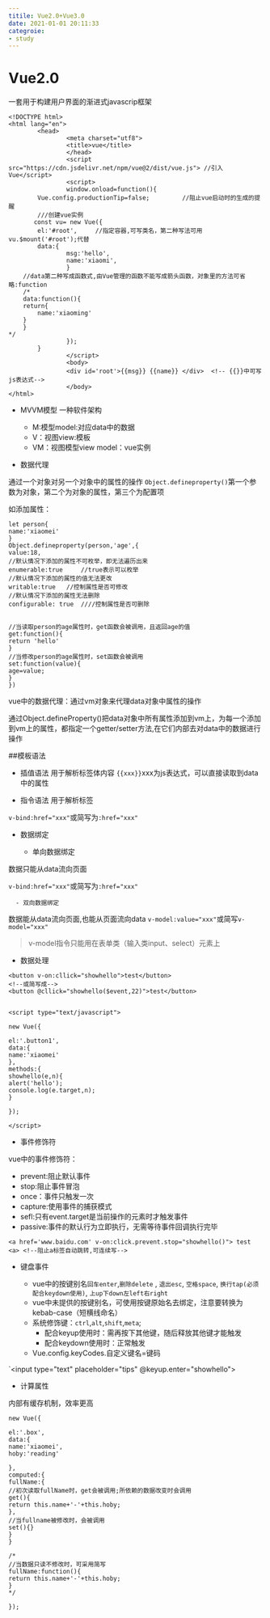 ```yaml
--- 
titile: Vue2.0+Vue3.0
date: 2021-01-01 20:11:33
categroie:
- study
---
```


# Vue2.0

一套用于构建用户界面的渐进式javascrip框架

```
<!DOCTYPE html>
<html lang="en">
        <head>
                <meta charset="utf8">
                <title>vue</title>
                </head>
                <script src="https://cdn.jsdelivr.net/npm/vue@2/dist/vue.js"> //引入 Vue</script>
                <script>
                window.onload=function(){
        Vue.config.productionTip=false;         //阻止vue启动时的生成的提醒
        ///创建vue实例
       const vu= new Vue({
        el:'#root',     //指定容器,可写类名，第二种写法可用vu.$mount('#root');代替
        data:{
                msg:'hello',
                name:'xiaomi',
                }
	//data第二种写成函数式,由Vue管理的函数不能写成箭头函数，对象里的方法可省略:function
	/*
	data:function(){
	return{
		name:'xiaoming'
	}
	}
*/
                });
        }
                </script>
                <body>
                <div id='root'>{{msg}} {{name}} </div>  <!-- {{}}中可写js表达式-->
                </body>
</html>
```

- MVVM模型
一种软件架构

   - M:模型model:对应data中的数据
   - V：视图view:模板   
   - VM：视图模型view model：vue实例

- 数据代理

通过一个对象对另一个对象中的属性的操作
`Object.defineproperty()`第一个参数为对象，第二个为对象的属性，第三个为配置项

如添加属性：

```
let person{
name:'xiaomei'
}
Object.defineproperty(person,'age',{
value:18,
//默认情况下添加的属性不可枚举，即无法遍历出来
enumerable:true		//true表示可以枚举
//默认情况下添加的属性的值无法更改
writable:true	//控制属性是否可修改
//默认情况下添加的属性无法删除
configurable: true	////控制属性是否可删除


//当读取person的age属性时，get函数会被调用，且返回age的值
get:function(){
return 'hello'
}
//当修改person的age属性时，set函数会被调用
set:function(value){
age=value;
}
})
```

vue中的数据代理：通过vm对象来代理data对象中属性的操作

通过Object.defineProperty()把data对象中所有属性添加到vm上，为每一个添加到vm上的属性，都指定一个getter/setter方法,在它们内部去对data中的数据进行操作

##模板语法

- 插值语法
用于解析标签体内容
`{{xxx}}`xxx为js表达式，可以直接读取到data中的属性

- 指令语法
用于解析标签

`v-bind:href="xxx"`或简写为`:href="xxx"`

   - 数据绑定

      - 单向数据绑定

数据只能从data流向页面

`v-bind:href="xxx"`或简写为`:href="xxx"`
	
      - 双向数据绑定

数据能从data流向页面,也能从页面流向data
`v-model:value="xxx"`或简写`v-model="xxx"`

>v-model指令只能用在表单类（输入类input、select）元素上


   - 数据处理

```
<button v-on:cllick="showhello">test</button>
<!--或简写成-->
<button @cllick="showhello($event,22)">test</button>


<script type="text/javascript">

new Vue({

el:'.button1',
data:{
name:'xiaomei'
},
methods:{
showhello(e,n){
alert('hello');
console.log(e.target,n);
}

});

</script>

```

   - 事件修饰符

vue中的事件修饰符：
   - prevent:阻止默认事件
   - stop:阻止事件冒泡
   - once：事件只触发一次
   - capture:使用事件的捕获模式
   - sefl:只有event.target是当前操作的元素时才触发事件
   - passive:事件的默认行为立即执行，无需等待事件回调执行完毕

```
<a href='www.baidu.com' v-on:click.prevent.stop="showhello()"> test <a>	<!--阻止a标签自动跳转,可连续写-->
```

- 键盘事件

   - vue中的按键别名`回车enter`,`删除delete` , `退出esc`, `空格space`, `换行tap(必须配合keydown使用)`, `上up下down左left右right` 
   - vue中未提供的按键别名，可使用按键原始名去绑定，注意要转换为kebab-case（短横线命名）
   - 系统修饰键：`ctrl`,`alt`,`shift`,`meta`;
      - 配合keyup使用时：需再按下其他键，随后释放其他键才能触发
      - 配合keydown使用时：正常触发
   - Vue.config.keyCodes.自定义键名=键码

`<input type="text" placeholder="tips" @keyup.enter="showhello">

- 计算属性

内部有缓存机制，效率更高

```
new Vue({

el:'.box',
data:{
name:'xiaomei',
hoby:'reading'

},
computed:{
fullName:{
//初次读取fullName时，get会被调用;所依赖的数据改变时会调用
get(){
return this.name+'-'+this.hoby;
},
//当fullname被修改时，会被调用
set(){}
}
}

/*
//当数据只读不修改时，可采用简写
fullName:function(){
return this.name+'-'+this.hoby;
}
*/

});
```

